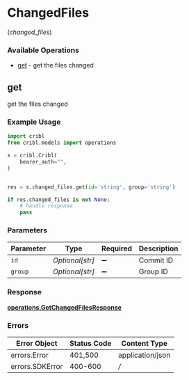 # ChangedFiles
(*changed_files*)

### Available Operations

* [get](#get) - get the files changed

## get

get the files changed

### Example Usage

```python
import cribl
from cribl.models import operations

s = cribl.Cribl(
    bearer_auth="",
)


res = s.changed_files.get(id='string', group='string')

if res.changed_files is not None:
    # handle response
    pass
```

### Parameters

| Parameter          | Type               | Required           | Description        |
| ------------------ | ------------------ | ------------------ | ------------------ |
| `id`               | *Optional[str]*    | :heavy_minus_sign: | Commit ID          |
| `group`            | *Optional[str]*    | :heavy_minus_sign: | Group ID           |


### Response

**[operations.GetChangedFilesResponse](../../models/operations/getchangedfilesresponse.md)**
### Errors

| Error Object     | Status Code      | Content Type     |
| ---------------- | ---------------- | ---------------- |
| errors.Error     | 401,500          | application/json |
| errors.SDKError  | 400-600          | */*              |
